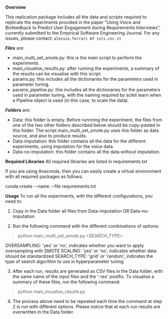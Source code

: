 **Overview**

This replication package includes all the data and scripts
required to replicate the experiments provided in the paper
"Using Voice and Biofeedback to Predict User Engagement during 
Requirements Interviews", currently submitted to 
the Empirical Software Engineering Journal. For any issues, please
contact: `alessio.ferrari AT isti.cnr.it`

**_Files_** are:

- main_multi_set_smote.py: this is the main script to perform the experiments.
- main_visualise_results.py: after running the experiments, a summary of the results
can be visualise with this script. 
- params.py: this includes all the dictionaries for the parameters used in parameter tuning.
- params_pipeline.py: this includes all the dictionaries for the parameters used in parameter tuning, 
with the naming required by scikit learn when a Pipeline object is used (in this case, to scale the data). 

**_Folders_** are:
- Data: this folder is empty. Before runnning the experiment, the files from one of the 
two other folders described below should be copy-pasted in this folder. The script
main_multi_set_smote.py uses this folder as data source, and also to produce results.
- Data-imputation: this folder contains all the data for the different experiments, 
using imputation for the voice data. 
- Data-no-imputation: this folder contains all the data without imputation.

**Required Libraries**
All required libraries are listed in requirements.txt

If you are using Anaconda, then you can easily create a virtual environment
with all required packages as follows:

conda create --name <env> --file requirements.txt

**Usage**
To run all the experiments, with the different configurations, you need to:

1. Copy in the Data folder all files from Data-imputation OR Data-no-imputation
 
2. Run the following command with the different combinations of options:

> python main_multi_set_smote.py <OVERSAMPLING> <SCALING> <SEARCH_TYPE>

OVERSAMPLING: 'yes' or 'no', indicates whether you want to apply oversampling with SMOTE
SCALING: 'yes' or 'no', indicates whether data should be standardized
SEARCH_TYPE: 'grid' or 'random', indicates the type of search algorithm to use in hyperparameter tuning

3. After each run, results are generated as CSV files in the Data folder, with the 
same name of the input files and the '-res' postfix. To visualise a summary of these files,
run the following command:

> python main_visualise_results.py

4. The process above need to be repeated each time the command at step 2 is run with
different options. Please notice that at each run results are overwritten in the Data folder.  



